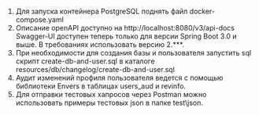 1. Для запуска контейнера PostgreSQL поднять файл docker-compose.yaml
2. Описание openAPI доступно на http://localhost:8080/v3/api-docs Swagger-UI доступен теперь
только для версии Spring Boot 3.0 и выше. В требованиях использовать версию 2.***.
3. При необходимости для создания базы и пользователя запустить sql скрипт create-db-and-user.sql
в каталоге resources/db/changelog/create-db-and-user.sql
4. Аудит изменений профиля пользователя ведется с помощью библиотеки Envers в таблицах users_aud и
revinfo.
5. Для отправки тестовых хапросов через Postman можно использовать примеры тестовых json в папке
test\json.